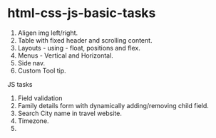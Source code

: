 # html-css-js-basic-tasks
1) Aligen img left/right.
2) Table with fixed header and scrolling content.
3) Layouts - using - float, positions and flex.
4) Menus - Vertical and Horizontal.
5) Side nav.
6) Custom Tool tip.


JS tasks
1) Field validation
2) Family details form with dynamically adding/removing child field.
3) Search City name in travel website.
4) Timezone.
5) 
